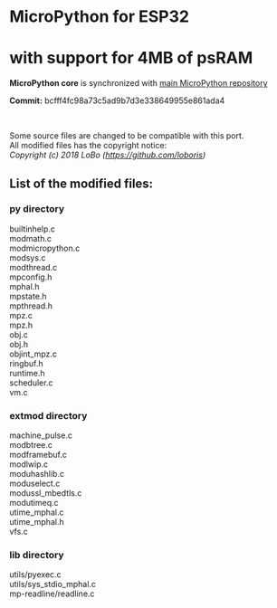 # MicroPython for ESP32

# with support for 4MB of psRAM


**MicroPython core** is synchronized with [main MicroPython repository](https://github.com/micropython/micropython)

**Commit:** bcfff4fc98a73c5ad9b7d3e338649955e861ada4

<br>

Some source files are changed to be compatible with this port.<br>
All modified files has the copyright notice:<br>
_Copyright (c) 2018 LoBo (https://github.com/loboris)_<br>

## List of the modified files:

### **py** directory

builtinhelp.c<br>
modmath.c<br>
modmicropython.c<br>
modsys.c<br>
modthread.c<br>
mpconfig.h<br>
mphal.h<br>
mpstate.h<br>
mpthread.h<br>
mpz.c<br>
mpz.h<br>
obj.c<br>
obj.h<br>
objint_mpz.c<br>
ringbuf.h<br>
runtime.h<br>
scheduler.c<br>
vm.c<br>

### **extmod** directory

machine_pulse.c<br>
modbtree.c<br>
modframebuf.c<br>
modlwip.c<br>
moduhashlib.c<br>
moduselect.c<br>
modussl_mbedtls.c<br>
modutimeq.c<br>
utime_mphal.c<br>
utime_mphal.h<br>
vfs.c<br>

### **lib** directory

utils/pyexec.c<br>
utils/sys_stdio_mphal.c<br>
mp-readline/readline.c<br>

